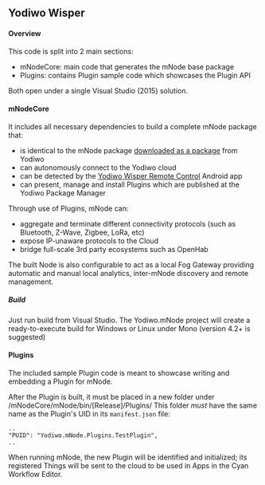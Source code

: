 ## __Yodiwo Wisper__

#### __Overview__

This code is split into 2 main sections:
- mNodeCore: main code that generates the mNode base package
- Plugins: contains Plugin sample code which showcases the Plugin API

Both open under a single Visual Studio (2015) solution.

#### __mNodeCore__

It includes all necessary dependencies to build a complete mNode package that:
- is identical to the mNode package [downloaded as a package](https://cyan.yodiwo.com/Packages/GetPackage/Yodiwo.mNode.zip) from Yodiwo
- can autonomously connect to the Yodiwo cloud
- can be detected by the [Yodiwo Wisper Remote Control](https://play.google.com/store/apps/details?id=com.yodiwo.mnode.rc) Android app
- can present, manage and install Plugins which are published at the Yodiwo Package Manager

Through use of Plugins, mNode can:
- aggregate and terminate different connectivity protocols (such as Bluetooth, Z-Wave, Zigbee, LoRa, etc)
- expose IP-unaware protocols to the Cloud
- bridge full-scale 3rd party ecosystems such as OpenHab

The built Node is also configurable to act as a local Fog Gateway providing automatic and manual local analytics, inter-mNode discovery and remote management.

##### __Build__
Just run build from Visual Studio. The Yodiwo.mNode project will create a ready-to-execute build for Windows or Linux under Mono (version 4.2+ is suggested)

#### __Plugins__

The included sample Plugin code is meant to showcase writing and embedding a Plugin for mNode.

After the Plugin is built, it must be placed in a new folder under /mNodeCore/mNode/bin/[Release]/Plugins/
This folder *must* have the same name as the Plugin's UID in its `manifest.json` file:
```
..
"PUID": "Yodiwo.mNode.Plugins.TestPlugin",
..
```

When running mNode, the new Plugin will be identified and initialized; its registered Things will be sent to the cloud to be used in Apps in the Cyan Workflow Editor.